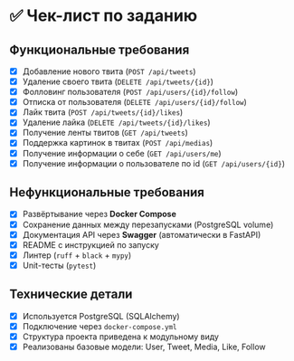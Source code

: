 # ✅ Чек-лист по заданию

## Функциональные требования
- [x] Добавление нового твита (`POST /api/tweets`)
- [x] Удаление своего твита (`DELETE /api/tweets/{id}`)
- [x] Фолловинг пользователя (`POST /api/users/{id}/follow`)
- [x] Отписка от пользователя (`DELETE /api/users/{id}/follow`)
- [x] Лайк твита (`POST /api/tweets/{id}/likes`)
- [x] Удаление лайка (`DELETE /api/tweets/{id}/likes`)
- [x] Получение ленты твитов (`GET /api/tweets`)
- [x] Поддержка картинок в твитах (`POST /api/medias`)
- [x] Получение информации о себе (`GET /api/users/me`)
- [x] Получение информации о пользователе по id (`GET /api/users/{id}`)

## Нефункциональные требования
- [x] Развёртывание через **Docker Compose**
- [x] Сохранение данных между перезапусками (PostgreSQL volume)
- [x] Документация API через **Swagger** (автоматически в FastAPI)
- [x] README с инструкцией по запуску
- [x] Линтер (`ruff` + `black` + `mypy`)
- [x] Unit-тесты (`pytest`)

## Технические детали
- [x] Используется PostgreSQL (SQLAlchemy)
- [x] Подключение через `docker-compose.yml`
- [x] Структура проекта приведена к модульному виду
- [x] Реализованы базовые модели: User, Tweet, Media, Like, Follow